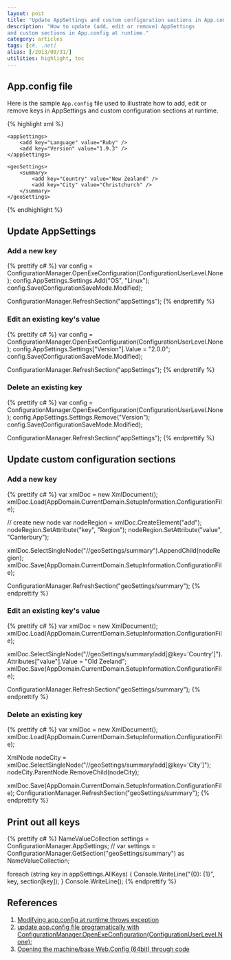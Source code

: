 ```yaml
---
layout: post
title: "Update AppSettings and custom configuration sections in App.config at runtime"
description: "How to update (add, edit or remove) AppSettings
and custom sections in App.config at runtime."
category: articles
tags: [c#, .net]
alias: [/2013/08/31/]
utilities: highlight, toc
---
```

<div id="toc"></div>

## <a id="app-config"></a>App.config file

Here is the sample `App.config` file used to illustrate how to
add, edit or remove keys in AppSettings and custom configuration sections at runtime.

{% highlight xml %}
﻿﻿<?xml version="1.0" encoding="utf-8" ?>
<configuration>
	<configSections>
		<sectionGroup name="geoSettings">
			<section name="summary" type="System.Configuration.NameValueSectionHandler" />
		</sectionGroup>
	</configSections>

	<appSettings>
		<add key="Language" value="Ruby" />
		<add key="Version" value="1.9.3" />
	</appSettings>

	<geoSettings>
		<summary>
			<add key="Country" value="New Zealand" />
			<add key="City" value="Christchurch" />
		</summary>
	</geoSettings>
</configuration>
{% endhighlight %}

## <a id="update-appsettings"></a>Update AppSettings

### <a id="add-in-appsettings"></a>Add a new key

{% prettify c# %}
var config = ConfigurationManager.OpenExeConfiguration(ConfigurationUserLevel.None);
config.AppSettings.Settings.Add("OS", "Linux");
config.Save(ConfigurationSaveMode.Modified);

ConfigurationManager.RefreshSection("appSettings");
{% endprettify %}

### <a id="edit-in-appsettings"></a>Edit an existing key's value

{% prettify c# %}
var config = ConfigurationManager.OpenExeConfiguration(ConfigurationUserLevel.None);
config.AppSettings.Settings["Version"].Value = "2.0.0";
config.Save(ConfigurationSaveMode.Modified);

ConfigurationManager.RefreshSection("appSettings");
{% endprettify %}

### <a id="remove-in-appsettings"></a>Delete an existing key

{% prettify c# %}
var config = ConfigurationManager.OpenExeConfiguration(ConfigurationUserLevel.None);
config.AppSettings.Settings.Remove("Version");
config.Save(ConfigurationSaveMode.Modified);

ConfigurationManager.RefreshSection("appSettings");
{% endprettify %}

## <a id="update-custom-section"></a>Update custom configuration sections

### <a id="add-in-custom-section"></a>Add a new key

{% prettify c# %}
var xmlDoc = new XmlDocument();
xmlDoc.Load(AppDomain.CurrentDomain.SetupInformation.ConfigurationFile);

// create new node <add key="Region" value="Canterbury" />
var nodeRegion = xmlDoc.CreateElement("add");
nodeRegion.SetAttribute("key", "Region");
nodeRegion.SetAttribute("value", "Canterbury");

xmlDoc.SelectSingleNode("//geoSettings/summary").AppendChild(nodeRegion);
xmlDoc.Save(AppDomain.CurrentDomain.SetupInformation.ConfigurationFile);

ConfigurationManager.RefreshSection("geoSettings/summary");
{% endprettify %}

### <a id="edit-in-custom-section"></a>Edit an existing key's value

{% prettify c# %}
var xmlDoc = new XmlDocument();
xmlDoc.Load(AppDomain.CurrentDomain.SetupInformation.ConfigurationFile);

xmlDoc.SelectSingleNode("//geoSettings/summary/add[@key='Country']").Attributes["value"].Value = "Old Zeeland";
xmlDoc.Save(AppDomain.CurrentDomain.SetupInformation.ConfigurationFile);

ConfigurationManager.RefreshSection("geoSettings/summary");
{% endprettify %}

### <a id="remove-in-custom-section"></a>Delete an existing key

{% prettify c# %}
var xmlDoc = new XmlDocument();
xmlDoc.Load(AppDomain.CurrentDomain.SetupInformation.ConfigurationFile);

XmlNode nodeCity = xmlDoc.SelectSingleNode("//geoSettings/summary/add[@key='City']");
nodeCity.ParentNode.RemoveChild(nodeCity);

xmlDoc.Save(AppDomain.CurrentDomain.SetupInformation.ConfigurationFile);
ConfigurationManager.RefreshSection("geoSettings/summary");
{% endprettify %}

## <a id="print-out-keys"></a>Print out all keys

{% prettify c# %}
NameValueCollection settings = ConfigurationManager.AppSettings;
// var settings = ConfigurationManager.GetSection("geoSettings/summary") as NameValueCollection;

foreach (string key in appSettings.AllKeys) {
	Console.WriteLine("{0}: {1}", key, section[key]);
}
Console.WriteLine();
{% endprettify %}

## <a id="references"></a>References

1. [Modifying app.config at runtime throws exception](http://stackoverflow.com/q/8807218/1177636)
2. [update app.config file programatically with ConfigurationManager.OpenExeConfiguration(ConfigurationUserLevel.None);](http://stackoverflow.com/q/8522912/1177636)
3. [Opening the machine/base Web.Config (64bit) through code](http://stackoverflow.com/q/8130085/1177636)